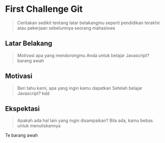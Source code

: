 # First Challenge Git

> Ceritakan sedikit tentang latar belakangmu seperti pendidikan terakhir atau pekerjaan sebelumnya
> seorang mahasiswa

## Latar Belakang

> Motivasi apa yang mendorongmu Anda untuk belajar Javascript?
> barang awah
## Motivasi

> Beri tahu kami, apa yang ingin kamu dapatkan Setelah belajar Javascript?
>kdd

## Ekspektasi

> Apakah ada hal lain yang ingin disampaikan? Bila ada, kamu bebas untuk menuliskannya

Te
barang awah

